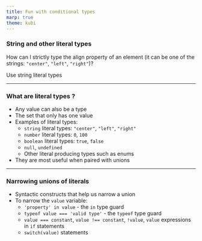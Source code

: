 ```yaml
---
title: Fun with conditional types
marp: true
theme: kubi
---
```


### String and other literal types

<question>

How can I strictly type the align property of an element (it can be one of the strings: `"center"`, `"left"`, `"right"`)?

</question>
<answer>

Use string literal types

</answer>

----
### What are literal types ?

* Any value can also be a type
* The set that only has one value
* Examples of literal types:
    * `string` literal types: `"center"`, `"left"`, `"right"`
    * `number` literal types: `0`, `100`
    * `boolean` literal types: `true`, `false`
    * `null`, `undefined`
    * Other literal producing types such as enums
* They are most useful when paired with unions

---

### Narrowing unions of literals 

- Syntactic constructs that help us narrow a union
- To narrow the `value` variable:
    - `'property' in value`  - the `in` type guard
    - `typeof value === 'valid type'` - the `typeof` type guard
    * `value === constant`, `value !== constant`, `!value`, `value` expressions in `if` statements
    * `switch(value)` statements


<!-- ---

### Strict null checking 

* Carves out `null` and `undefined` out of other types
* In terms of sets: The values `null` and `undefined` are not by default part of the sets described by a type

----

### Strict null checking 

* Without `strictNullChecks`: 
    * `number` - the set of all values that are floating point numbers **or `null` or `undefined`**
    * `string`- the set of all values that are strings **or `null` or `undefined`**

* With `strictNullChecks`: 
    * `number` - the set of all values that are floating point numbers
    * `string`- the set of all values that are strings
    * `string | null`- the set of all values that are strings **or `null`** -->